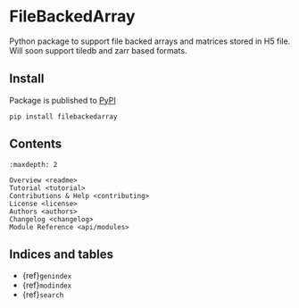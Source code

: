 # FileBackedArray

Python package to support file backed arrays and matrices stored in H5 file. Will soon support tiledb and zarr based formats.


## Install

Package is published to [PyPI](https://pypi.org/project/filebackedarray/)

```shell
pip install filebackedarray
```

## Contents

```{toctree}
:maxdepth: 2

Overview <readme>
Tutorial <tutorial>
Contributions & Help <contributing>
License <license>
Authors <authors>
Changelog <changelog>
Module Reference <api/modules>
```

## Indices and tables

* {ref}`genindex`
* {ref}`modindex`
* {ref}`search`

[Sphinx]: http://www.sphinx-doc.org/
[Markdown]: https://daringfireball.net/projects/markdown/
[reStructuredText]: http://www.sphinx-doc.org/en/master/usage/restructuredtext/basics.html
[MyST]: https://myst-parser.readthedocs.io/en/latest/

